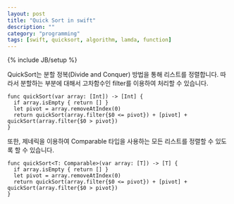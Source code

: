 ```yaml
---
layout: post
title: "Quick Sort in swift"
description: ""
category: "programming"
tags: [swift, quicksort, algorithm, lamda, function]
---
```

{% include JB/setup %}

QuickSort는 분할 정복(Divide and Conquer) 방법을 통해 리스트를 정렬합니다. 따라서 분할하는 부분에 대해서 고차함수인 filter를 이용하여 처리할 수 있습니다.

	func quickSort(var array: [Int]) -> [Int] {
	  if array.isEmpty { return [] }
	  let pivot = array.removeAtIndex(0)
	  return quickSort(array.filter{$0 <= pivot}) + [pivot] + quickSort(array.filter{$0 > pivot})
	}

또한, 제네릭을 이용하여 Comparable 타입을 사용하는 모든 리스트를 정렬할 수 있도록 할 수 있습니다.

	func quickSort<T: Comparable>(var array: [T]) -> [T] {
	  if array.isEmpty { return [] }
	  let pivot = array.removeAtIndex(0)
	  return quickSort(array.filter{$0 <= pivot}) + [pivot] + quickSort(array.filter{$0 > pivot})
	}